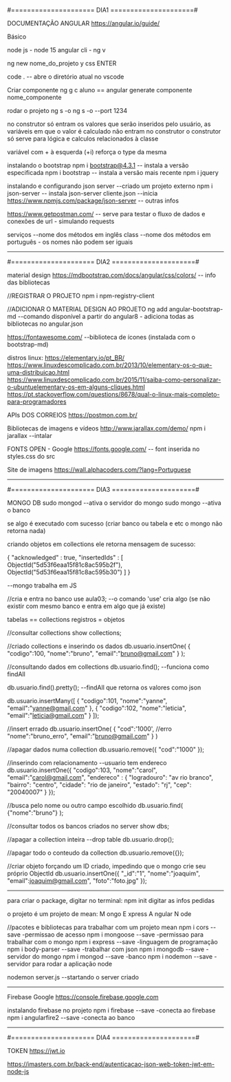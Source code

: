 #===================== DIA1 =====================#

DOCUMENTAÇÃO ANGULAR
https://angular.io/guide/

Básico

node js - node 15
angular cli - ng v

ng new nome_do_projeto
y
css ENTER

code . -- abre o diretório atual no vscode

Criar componente
ng g c aluno == angular generate componente nome_componente

rodar o projeto
ng s -o
ng s -o --port 1234

no construtor só entram os valores que serão inseridos pelo usuário, as variáveis em que o valor é calculado não entram no construtor
o construtor só serve para lógica e calculos relacionados à classe

variável com + à esquerda (+i) reforça o type da mesma

instalando o bootstrap
npm i bootstrap@4.3.1 -- instala a versão especificada 
npm i bootstrap -- instala a versão mais recente
npm i jquery

instalando e configurando json server --criado um projeto externo
npm i json-server -- instala
json-server cliente.json --inicia
https://www.npmjs.com/package/json-server -- outras infos

https://www.getpostman.com/ -- serve para testar o fluxo de dados e conexões de url - simulando requests

serviços --nome dos métodos em inglês
class --nome dos métodos em português - os nomes não podem ser iguais

**************************************************
#===================== DIA2 =====================#

material design
https://mdbootstrap.com/docs/angular/css/colors/ -- info das bibliotecas

//REGISTRAR O PROJETO
npm i npm-registry-client

//ADICIONAR O MATERIAL DESIGN AO PROJETO
ng add angular-bootstrap-md --comando disponível a partir do angular8 - adiciona todas as bibliotecas no angular.json

https://fontawesome.com/ --biblioteca de ícones (instalada com o bootstrap-md)


distros linux:
https://elementary.io/pt_BR/
https://www.linuxdescomplicado.com.br/2013/10/elementary-os-o-que-uma-distribuicao.html
https://www.linuxdescomplicado.com.br/2015/11/saiba-como-personalizar-o-ubuntuelementary-os-em-alguns-cliques.html
https://pt.stackoverflow.com/questions/8678/qual-o-linux-mais-completo-para-programadores

APIs DOS CORREIOS
https://postmon.com.br/

Bibliotecas de imagens e vídeos
http://www.jarallax.com/demo/
npm i jarallax --intalar

FONTS OPEN - Google
https://fonts.google.com/ -- font inserida no styles.css do src

Site de imagens
https://wall.alphacoders.com/?lang=Portuguese


**************************************************
#===================== DIA3 =====================#


MONGO DB
sudo mongod --ativa o servidor do mongo
sudo mongo --ativa o banco

se algo é executado com sucesso (criar banco ou tabela e etc o mongo não retorna nada)

criando objetos em collections ele retorna mensagem de sucesso:

{
	"acknowledged" : true,
	"insertedIds" : [
		ObjectId("5d53f6eaa15f81c8ac595b2f"),
		ObjectId("5d53f6eaa15f81c8ac595b30")
	]
}


--mongo trabalha em JS

//cria e entra no banco
use aula03; --o comando 'use' cria algo (se não existir com mesmo banco e entra em algo que já existe)

tabelas == collections
registros = objetos

//consultar collections
show collections;

//criado collections e inserindo os dados
db.usuario.insertOne(
    {
        "codigo":100,
        "nome":"bruno",
        "email":"bruno@gmail.com"
    }
);

//consultando dados em collections
db.usuario.find(); --funciona como findAll

db.usuario.find().pretty(); --findAll que retorna os valores como json

db.usuario.insertMany([
    {
        "codigo":101,
        "nome":"yanne",
        "email":"yanne@gmail.com"
    },
    {
        "codigo":102,
        "nome":"leticia",
        "email":"leticia@gmail.com"
    }
]);

//insert errado
db.usuario.insertOne(
    {
        "cod":'1000', //erro
        "nome":"bruno_erro",
        "email":"bruno@gmail.com"
    }
)

//apagar dados numa collection
db.usuario.remove({
    "cod":"1000"
});

//inserindo com relacionamento --usuario tem endereco
db.usuario.insertOne({
    "codigo":103,
    "nome":"carol",
    "email":"carol@gmail.com",
    "endereco" : {
        "logradouro": "av rio branco",
        "bairro": "centro",
        "cidade": "rio de janeiro",
        "estado": "rj",
        "cep": "20040007"
    }
});

//busca pelo nome ou outro campo escolhido
db.usuario.find(
    {"nome":"bruno"}
);

//consultar todos os bancos criados no server
show dbs;

//apagar a collection inteira --drop table
db.usuario.drop();

//apagar todo o conteudo da collection
db.usuario.remove({});

//criar objeto forçando um ID criado, impedindo que o mongo crie seu próprio ObjectId
db.usuario.insertOne({
    "_id":"1",
    "nome":"joaquim",
    "email":joaquim@gmail.com",
    "foto":"foto.jpg"
});

**************************************************
para criar o package, digitar no terminal:
npm init
digitar as infos pedidas

o projeto é um projeto de mean:
M ongo
E xpress
A ngular
N ode


//pacotes e bibliotecas para trabalhar com um projeto mean
npm i cors --save           -permissao de acesso
npm i mongoose --save       -permissao para trabalhar com o mongo
npm i express --save        -linguagem de programação
npm i body-parser --save    -trabalhar com json
npm i mongodb --save        -servidor do mongo
npm i mongod --save         -banco
npm i nodemon --save        - servidor para rodar a aplicação node

nodemon server.js --startando o server criado

******************
Firebase Google 
https://console.firebase.google.com

<!-- The core Firebase JS SDK is always required and must be listed first -->
<script src="https://www.gstatic.com/firebasejs/6.3.5/firebase-app.js"></script>

<!-- TODO: Add SDKs for Firebase products that you want to use
     https://firebase.google.com/docs/web/setup#config-web-app -->

<script>
  // Your web app's Firebase configuration
  var firebaseConfig = {
    apiKey: "AIzaSyDADfOS94tI24ACjPQU7xlbAhfu9hXN8Dg",
    authDomain: "projetobmjda.firebaseapp.com",
    databaseURL: "https://projetobmjda.firebaseio.com",
    projectId: "projetobmjda",
    storageBucket: "",
    messagingSenderId: "679238946514",
    appId: "1:679238946514:web:44184a6d489ccfa4"
  };
  // Initialize Firebase
  firebase.initializeApp(firebaseConfig);
</script>

instalando firebase no projeto
npm i firebase --save		-conecta ao firebase
npm i angularfire2 --save	-conecta ao banco


**************************************************
#===================== DIA4 =====================#

TOKEN
https://jwt.io

https://imasters.com.br/back-end/autenticacao-json-web-token-jwt-em-node-js


